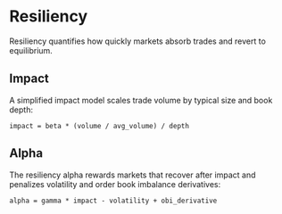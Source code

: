 # Resiliency

Resiliency quantifies how quickly markets absorb trades and revert to equilibrium.

## Impact

A simplified impact model scales trade volume by typical size and book depth:

```
impact = beta * (volume / avg_volume) / depth
```

## Alpha

The resiliency alpha rewards markets that recover after impact and penalizes volatility and order book imbalance derivatives:

```
alpha = gamma * impact - volatility + obi_derivative
```
